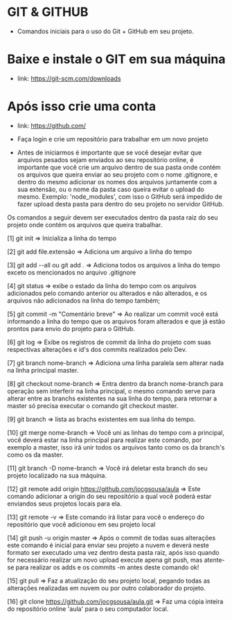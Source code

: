 # GIT & GITHUB

* Comandos iniciais para o uso do Git + GitHub em seu projeto.

# Baixe e instale o GIT em sua máquina
* link: https://git-scm.com/downloads

# Após isso crie uma conta 
* link: https://github.com/

* Faça login e crie um repositório para trabalhar em um novo projeto 

* Antes de iniciarmos é importante que se você desejar evitar que arquivos pesados sejam 
enviados ao seu repositório online, é importante que você crie um arquivo dentro de sua pasta onde contém os arquivos que queira enviar ao seu projeto com o nome .gitignore, e dentro do mesmo
adicionar os nomes dos arquivos juntamente com a sua extensão, ou o nome da pasta caso queira evitar o upload do mesmo.
Exemplo: 'node_modules', com isso o GitHub será impedido de fazer upload desta pasta para dentro do seu projeto no servidor GitHub.

Os comandos a seguir devem ser executados dentro da pasta raiz do seu projeto onde contém os arquivos que queira trabalhar.

[1] git init => Inicializa a linha do tempo

[2] git add file.extensão => Adiciona um arquivo a linha do tempo

[3] git add --all ou git add . => Adiciona todos os arquivos a linha do tempo exceto os mencionados no arquivo .gitignore

[4] git status => exibe o estado da linha do tempo com os arquivos adicionados pelo comando anterior ou alterados e não alterados, e os arquivos não adicionados na linha do tempo também;

[5] git commit -m "Comentário breve" => Ao realizar um commit você está informando a linha do tempo que os arquivos foram alterados e que já estão prontos para envio do projeto para o GitHub.

[6] git log => Exibe os registros de commit da linha do projeto com suas respectivas alterações e id's dos commits realizados pelo Dev.

[7] git branch nome-branch => Adiciona uma linha paralela sem alterar nada na linha principal master.

[8] git checkout nome-branch => Entra dentro da branch nome-branch para operação sem interferir na linha principal, o mesmo comando serve para alterar entre as branchs existentes na sua linha do tempo, para retornar a master só precisa executar o comando git checkout master.

[9] git branch => lista as brachs existentes em sua linha do tempo.

[10] git merge nome-branch => Você uni as linhas do tempo com a principal, você deverá estar na linha principal para realizar este comando, por exemplo a master, isso irá unir todos os arquivos tanto como os da branch's como os da master.

[11] git branch -D nome-branch => Você irá deletar esta branch do seu projeto localizado na sua máquina.

[12] git remote add origin https://github.com/jocgsousa/aula =>
Este comando adicionar a origin do seu repositório a qual você poderá estar enviandos seus projetos locais para ela.

[13] git remote -v => Este comando irá listar para você o endereço do repositório que você adicionou em seu projeto local

[14] git push -u origin master => Após o commit de todas suas alterações este comando é inicial para enviar seu projeto a nuvem e deverá neste formato ser executado uma vez dentro desta pasta raiz, após isso quando for necessário realizar um novo upload execute apena  git push, mas atente-se para realizar os adds e os commits -m antes deste comando ok!

[15] git pull => Faz a atualização do seu projeto local, pegando todas as alterações realizadas em nuvem ou por outro colaborador do projeto.

[16] git clone https://github.com/jocgsousa/aula.git => Faz uma cópia inteira do repositório online 'aula' para o seu computador local.


